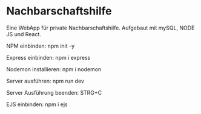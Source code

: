 # Nachbarschaftshilfe

Eine WebApp für private Nachbarschaftshilfe. Aufgebaut mit mySQL, NODE JS und React.

NPM einbinden:
npm init -y

Express einbinden:
npm i express

Nodemon installieren:
npm i nodemon

Server ausführen:
npm run dev

Server Ausführung beenden:
STRG+C

EJS einbinden:
npm i ejs
